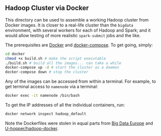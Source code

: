 ## Hadoop Cluster via Docker

This directory can be used to assemble a working Hadoop cluster from Docker images.  It is closer to a real-life cluster than the `bigdata` environment, with several workers for each of Hadoop and Spark; and it would allow testing of more realistic `spark-submit` jobs and the like.

The prerequisites are [Docker](https://www.docker.com) and [docker-compose](https://docs.docker.com/compose/install/).  To get going, simply:

```bash
cd docker
chmod +x build.sh # make the script executable
./build.sh # build all the images... can take a while
docker-compose up -d # start the cluster as a daemon
docker-compose down # stop the cluster
```

Any of the images can be accessed from within a terminal.  For example, to get terminal access to `namenode` via a terminal:

```bash
docker exec -it namenode /bin/bash
```

To get the IP addresses of all the individual containers, run:

```bash
docker network inspect hadoop_default
```

Note the Dockerfiles were stolen in equal parts from [Big Data Europe](https://github.com/big-data-europe) and [U-hopper/hadoop-docker](https://bitbucket.org/uhopper/hadoop-docker/src/master/).
